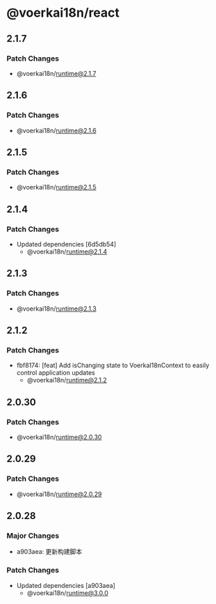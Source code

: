 # @voerkai18n/react

## 2.1.7

### Patch Changes

- @voerkai18n/runtime@2.1.7

## 2.1.6

### Patch Changes

- @voerkai18n/runtime@2.1.6

## 2.1.5

### Patch Changes

- @voerkai18n/runtime@2.1.5

## 2.1.4

### Patch Changes

- Updated dependencies [6d5db54]
  - @voerkai18n/runtime@2.1.4

## 2.1.3

### Patch Changes

- @voerkai18n/runtime@2.1.3

## 2.1.2

### Patch Changes

- fbf8174: [feat] Add isChanging state to VoerkaI18nContext to easily control application updates
  - @voerkai18n/runtime@2.1.2

## 2.0.30

### Patch Changes

- @voerkai18n/runtime@2.0.30

## 2.0.29

### Patch Changes

- @voerkai18n/runtime@2.0.29

## 2.0.28

### Major Changes

- a903aea: 更新构建脚本

### Patch Changes

- Updated dependencies [a903aea]
  - @voerkai18n/runtime@3.0.0
